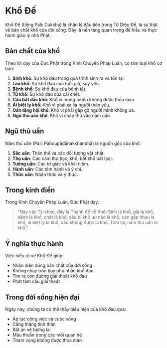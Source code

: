 # Khổ Đế

Khổ Đế (tiếng Pali: Dukkha) là chân lý đầu tiên trong Tứ Diệu Đế, là sự thật về bản chất khổ của đời sống. Đây là nền tảng quan trọng để hiểu và thực hành giáo lý nhà Phật.

## Bản chất của khổ

Theo lời dạy của Đức Phật trong Kinh Chuyển Pháp Luân, có tám loại khổ cơ bản:

1. **Sinh khổ**: Sự khổ đau trong quá trình sinh ra và tồn tại.
2. **Lão khổ**: Sự khổ đau của tuổi già, suy yếu.
3. **Bệnh khổ**: Sự khổ đau của bệnh tật.
4. **Tử khổ**: Sự khổ đau của cái chết.
5. **Cầu bất đắc khổ**: Khổ vì mong muốn không được thỏa mãn.
6. **Ái biệt ly khổ**: Khổ vì phải xa lìa người thân yêu.
7. **Oán tăng hội khổ**: Khổ vì phải gặp gỡ người mình không ưa.
8. **Ngũ thủ uẩn khổ**: Khổ vì chấp thủ vào năm uẩn.

## Ngũ thủ uẩn

Năm thủ uẩn (Pali: Pañcupādānakkhandhā) là nguồn gốc của khổ:

1. **Sắc uẩn**: Thân thể và các đối tượng vật chất.
2. **Thọ uẩn**: Các cảm thọ (lạc, khổ, bất khổ bất lạc).
3. **Tưởng uẩn**: Các tri giác và khái niệm.
4. **Hành uẩn**: Các tâm hành và ý chí.
5. **Thức uẩn**: Nhận thức và ý thức.

## Trong kinh điển

Trong Kinh Chuyển Pháp Luân, Đức Phật dạy:

> "Này các Tỳ-kheo, đây là Thánh đế về Khổ: Sinh là khổ, già là khổ, bệnh là khổ, chết là khổ, sầu bi khổ ưu não là khổ, oán gặp nhau là khổ, ái biệt ly là khổ, cầu không được là khổ. Tóm lại, năm thủ uẩn là khổ."

## Ý nghĩa thực hành

Việc hiểu rõ về Khổ Đế giúp:
- Nhận diện đúng bản chất của đời sống
- Không chạy trốn hay phủ nhận khổ đau
- Tìm ra con đường giải thoát khổ đau
- Phát tâm cầu giải thoát

## Trong đời sống hiện đại

Ngày nay, chúng ta có thể thấy biểu hiện của khổ đau qua:
- Áp lực công việc và cuộc sống
- Căng thẳng tinh thần
- Bất an về tương lai
- Mâu thuẫn trong các mối quan hệ
- Tham vọng không được thỏa mãn
